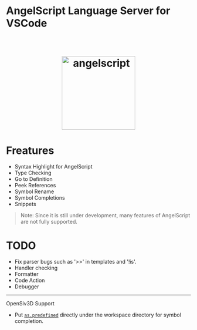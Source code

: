 # AngelScript Language Server for VSCode

<h1 align="center">
  <br>
  <a href="https://www.angelcode.com/angelscript/"><img src="https://raw.githubusercontent.com/sashi0034/angel-lsp/main/icons/angelscript.png" alt="angelscript" width="200"></a>
  <br>
</h1>

# Freatures

- Syntax Highlight for AngelScript
- Type Checking
- Go to Definition
- Peek References
- Symbol Rename
- Symbol Completions
- Snippets

> Note: Since it is still under development, many features of AngelScript are not fully supported.

# TODO

- Fix parser bugs such as '>>' in templates and '!is'.
- Handler checking
- Formatter
- Code Action
- Debugger

---

OpenSiv3D Support

- Put [`as.predefined`](./examples/OpenSiv3D/as.predefined) directly under the workspace directory for symbol completion.
